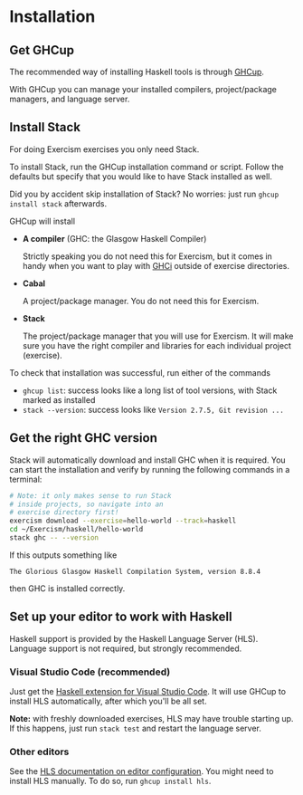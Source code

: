 # Installation


## Get GHCup

The recommended way of installing Haskell tools is through [GHCup][ghcup].

With GHCup you can manage your installed compilers, project/package managers, and language server.


## Install Stack

For doing Exercism exercises you only need Stack.

To install Stack, run the GHCup installation command or script.
Follow the defaults but specify that you would like to have Stack installed as well.

Did you by accident skip installation of Stack?
No worries: just run `ghcup install stack` afterwards.

GHCup will install

- **A compiler** (GHC: the Glasgow Haskell Compiler)

  Strictly speaking you do not need this for Exercism, but it comes in handy when you want to play with [GHCi][ghc-guide-ghci] outside of exercise directories.

- **Cabal**

  A project/package manager.
  You do not need this for Exercism.

- **Stack**

  The project/package manager that you will use for Exercism.
  It will make sure you have the right compiler and libraries for each individual project (exercise).

To check that installation was successful, run either of the commands

- `ghcup list`: success looks like a long list of tool versions, with Stack marked as installed
- `stack --version`: success looks like `Version 2.7.5, Git revision ...`


## Get the right GHC version

Stack will automatically download and install GHC when it is required.
You can start the installation and verify by running the following commands in a terminal:

```bash
# Note: it only makes sense to run Stack
# inside projects, so navigate into an
# exercise directory first!
exercism download --exercise=hello-world --track=haskell
cd ~/Exercism/haskell/hello-world
stack ghc -- --version
```

If this outputs something like

```
The Glorious Glasgow Haskell Compilation System, version 8.8.4
```

then GHC is installed correctly.


## Set up your editor to work with Haskell

Haskell support is provided by the Haskell Language Server (HLS).
Language support is not required, but strongly recommended.


### Visual Studio Code (recommended)

Just get the [Haskell extension for Visual Studio Code][vscode-haskell].
It will use GHCup to install HLS automatically, after which you'll be all set.

**Note:** with freshly downloaded exercises, HLS may have trouble starting up.
If this happens, just run `stack test` and restart the language server.


### Other editors

See the [HLS documentation on editor configuration][hls-editor-config].
You might need to install HLS manually.
To do so, run `ghcup install hls`.


[ghc-guide-ghci]:
    https://downloads.haskell.org/ghc/latest/docs/users_guide/ghci.html
    "GHC User’s Guide: Using GHCi"
[ghcup]:
    https://www.haskell.org/ghcup/
    "Get GHCup"
[hls-editor-config]:
    https://haskell-language-server.readthedocs.io/en/latest/configuration.html#configuring-your-editor
    "Editor configuration for Haskell Language Server"
[vscode-haskell]:
    https://marketplace.visualstudio.com/items?itemName=haskell.haskell
    "Haskell extension for VS Code"
